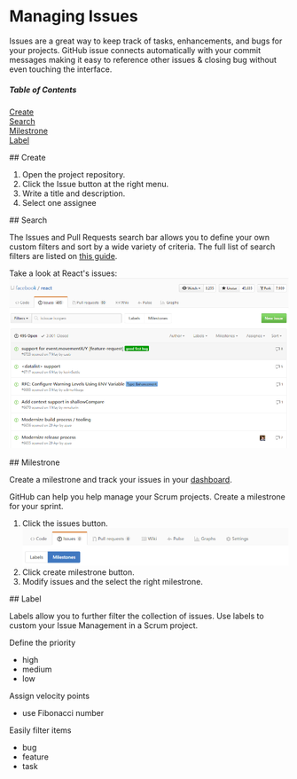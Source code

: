 Managing Issues
===============

Issues are a great way to keep track of tasks, enhancements, and bugs for your projects.
GitHub issue connects automatically with your commit messages making it easy to reference other issues & closing bug without even touching the interface.

##### Table of Contents

[Create](#create)  
[Search](#search)  
[Milestrone](#milestrone)  
[Label](#label)  

<a name="create"/>
## Create

1. Open the project repository.
2. Click the Issue button at the right menu.
3. Write a title and description.
6. Select one assignee

<a name="search"/>
## Search

The Issues and Pull Requests search bar allows you to define your own custom filters and sort by a wide variety of criteria.
The full list of search filters are listed on [this guide](https://help.github.com/articles/searching-issues/).

Take a look at React's issues:
![alt text][image-search]

<a name="milestrone"/>
## Milestrone

Create a milestrone and track your issues in your [dashboard](https://github.com/issues).

GitHub can help you help manage your Scrum projects.
Create a milestrone for your sprint.

1. Click the issues button.  
![alt text][image-issues]
2. Click create milestrone button.
3. Modify issues and the select the right milestrone.

<a name="label"/>
## Label

Labels allow you to further filter the collection of issues.
Use labels to custom your Issue Management in a Scrum project.

Define the priority
- high
- medium
- low

Assign velocity points
- use Fibonacci number

Easily filter items 
- bug
- feature
- task

[image-issues]: ./images/issues.png "Issues"
[image-search]: ./images/search.png "Search issues"
